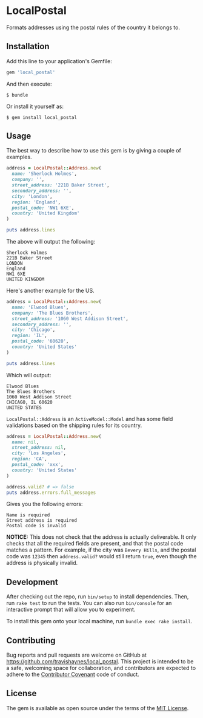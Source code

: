 # LocalPostal

Formats addresses using the postal rules of the country it belongs to.

## Installation

Add this line to your application's Gemfile:

```ruby
gem 'local_postal'
```

And then execute:

    $ bundle

Or install it yourself as:

    $ gem install local_postal

## Usage

The best way to describe how to use this gem is by giving a couple of examples.

```ruby
address = LocalPostal::Address.new(
  name: 'Sherlock Holmes',
  company: '',
  street_address: '221B Baker Street',
  secondary_address: '',
  city: 'London',
  region: 'England',
  postal_code: 'NW1 6XE',
  country: 'United Kingdom'
)

puts address.lines
```

The above will output the following:

    Sherlock Holmes
    221B Baker Street
    LONDON
    England
    NW1 6XE
    UNITED KINGDOM


Here's another example for the US.

```ruby
address = LocalPostal::Address.new(
  name: 'Elwood Blues',
  company: 'The Blues Brothers',
  street_address: '1060 West Addison Street',
  secondary_address: '',
  city: 'Chicago',
  region: 'IL',
  postal_code: '60620',
  country: 'United States'
)

puts address.lines
```

Which will output:

    Elwood Blues
    The Blues Brothers
    1060 West Addison Street
    CHICAGO, IL 60620
    UNITED STATES

`LocalPostal::Address` is an `ActiveModel::Model` and has some field
validations based on the shipping rules for its country.

```ruby
address = LocalPostal::Address.new(
  name: nil,
  street_address: nil,
  city: 'Los Angeles',
  region: 'CA',
  postal_code: 'xxx',
  country: 'United States'
)

address.valid? # => false
puts address.errors.full_messages
```

Gives you the following errors:

    Name is required
    Street address is required
    Postal code is invalid

**NOTICE:** This does not check that the address is actually deliverable. It
only checks that all the required fields are present, and that the postal code
matches a pattern. For example, if the city was `Bevery Hills`, and the postal
code was `12345` then `address.valid?` would still return `true`, even though
the address is physically invalid.

## Development

After checking out the repo, run `bin/setup` to install dependencies. Then, run
`rake test` to run the tests. You can also run `bin/console` for an interactive
prompt that will allow you to experiment.

To install this gem onto your local machine, run `bundle exec rake install`.

## Contributing

Bug reports and pull requests are welcome on GitHub at
https://github.com/travishaynes/local_postal.
This project is intended to be a safe, welcoming space for collaboration, and
contributors are expected to adhere to the
[Contributor Covenant](contributor-covenant.org) code of conduct.


## License

The gem is available as open source under the terms of the
[MIT License](http://opensource.org/licenses/MIT).
